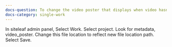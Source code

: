 ```yaml
---
docs-question: To change the video poster that displays when video hasn’t loaded yet
docs-category: single-work
---
```

In siteleaf admin panel, Select Work. Select project. Look for metadata, video_poster.  Change this file location to reflect new file location path. Select Save.
